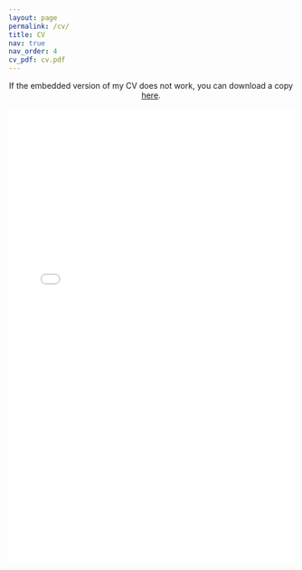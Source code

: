 ```yaml
---
layout: page
permalink: /cv/
title: CV
nav: true
nav_order: 4
cv_pdf: cv.pdf
---
```


<center>
If the embedded version of my CV does not work, you can download a copy <a href="/assets/pdf/cv.pdf" target="_blank">here</a>.
</center>

<br>

<center>
<object data="/assets/pdf/cv.pdf#view=FitH&pagemode=none" width="100%" height="800px" type="application/pdf">
    <embed src="/assets/pdf/cv.pdf#view=FitH&pagemode=none" width="100%" height="800px" type="application/pdf" />
</object>
</center>